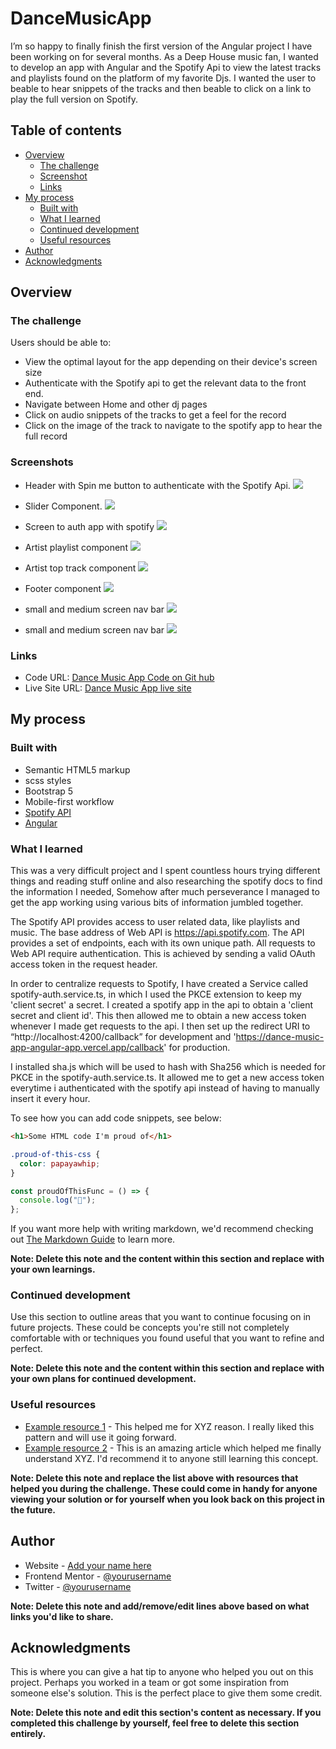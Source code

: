 # DanceMusicApp

I’m so happy to finally finish the first version of the Angular project I have been working on for several months. As a Deep House music fan, I wanted to develop an app with Angular and the Spotify Api to view the latest tracks and playlists found on the platform of my favorite Djs. I wanted the user to beable to hear snippets of the tracks and then beable to click on a link to play the full version on Spotify.

## Table of contents

- [Overview](#overview)
  - [The challenge](#the-challenge)
  - [Screenshot](#screenshot)
  - [Links](#links)
- [My process](#my-process)
  - [Built with](#built-with)
  - [What I learned](#what-i-learned)
  - [Continued development](#continued-development)
  - [Useful resources](#useful-resources)
- [Author](#author)
- [Acknowledgments](#acknowledgments)

## Overview

### The challenge

Users should be able to:

- View the optimal layout for the app depending on their device's screen size
- Authenticate with the Spotify api to get the relevant data to the front end.
- Navigate between Home and other dj pages
- Click on audio snippets of the tracks to get a feel for the record
- Click on the image of the track to navigate to the spotify app to hear the full record

### Screenshots

- Header with Spin me button to authenticate with the Spotify Api.
  ![](src/assets/images/screenshots/header.png)

- Slider Component.
  ![](src/assets/images/screenshots/slider.png)

- Screen to auth app with spotify
  ![](src/assets/images/screenshots/Auth-spotify.png)

- Artist playlist component
  ![](src/assets/images/screenshots/playlist.png)

- Artist top track component
  ![](src/assets/images/screenshots/topTrack.png)

- Footer component
  ![](src/assets/images/screenshots/footer.png)

- small and medium screen nav bar
  ![](src/assets/images/screenshots/nav1.png)

- small and medium screen nav bar
  ![](src/assets/images/screenshots/nav2.png)

### Links

- Code URL: [Dance Music App Code on Git hub](https://github.com/J-R77-stack/dance-Music-App-Angular-App)
- Live Site URL: [ Dance Music App live site](https://dance-music-app-angular-app.vercel.app/)

## My process

### Built with

- Semantic HTML5 markup
- scss styles
- Bootstrap 5
- Mobile-first workflow
- [Spotify API](https://developer.spotify.com/)
- [Angular](https://angular.dev/)

### What I learned

This was a very difficult project and I spent countless hours trying different things and reading stuff online and also researching the spotify docs to find the information I needed, Somehow after much perseverance I managed to get the app working using various bits of information jumbled together.

The Spotify API provides access to user related data, like playlists and music. The base address of Web API is https://api.spotify.com. The API provides a set of endpoints, each with its own unique path. All requests to Web API require authentication. This is achieved by sending a valid OAuth access token in the request header.

In order to centralize requests to Spotify, I have created a Service called spotify-auth.service.ts, in which I used the PKCE extension to keep my 'client secret' a secret. I created a spotify app in the api to obtain a 'client secret and client id'. This then allowed me to obtain a new access token whenever I made get requests to the api. I then set up the redirect URI to “http://localhost:4200/callback” for development and 'https://dance-music-app-angular-app.vercel.app/callback' for production.

I installed sha.js which will be used to hash with Sha256 which is needed for PKCE in the spotify-auth.service.ts. It allowed me to get a new access token everytime i authenticated with the spotify api instead of having to manually insert it every hour.

To see how you can add code snippets, see below:

```html
<h1>Some HTML code I'm proud of</h1>
```

```css
.proud-of-this-css {
  color: papayawhip;
}
```

```js
const proudOfThisFunc = () => {
  console.log("🎉");
};
```

If you want more help with writing markdown, we'd recommend checking out [The Markdown Guide](https://www.markdownguide.org/) to learn more.

**Note: Delete this note and the content within this section and replace with your own learnings.**

### Continued development

Use this section to outline areas that you want to continue focusing on in future projects. These could be concepts you're still not completely comfortable with or techniques you found useful that you want to refine and perfect.

**Note: Delete this note and the content within this section and replace with your own plans for continued development.**

### Useful resources

- [Example resource 1](https://www.example.com) - This helped me for XYZ reason. I really liked this pattern and will use it going forward.
- [Example resource 2](https://www.example.com) - This is an amazing article which helped me finally understand XYZ. I'd recommend it to anyone still learning this concept.

**Note: Delete this note and replace the list above with resources that helped you during the challenge. These could come in handy for anyone viewing your solution or for yourself when you look back on this project in the future.**

## Author

- Website - [Add your name here](https://www.your-site.com)
- Frontend Mentor - [@yourusername](https://www.frontendmentor.io/profile/yourusername)
- Twitter - [@yourusername](https://www.twitter.com/yourusername)

**Note: Delete this note and add/remove/edit lines above based on what links you'd like to share.**

## Acknowledgments

This is where you can give a hat tip to anyone who helped you out on this project. Perhaps you worked in a team or got some inspiration from someone else's solution. This is the perfect place to give them some credit.

**Note: Delete this note and edit this section's content as necessary. If you completed this challenge by yourself, feel free to delete this section entirely.**
